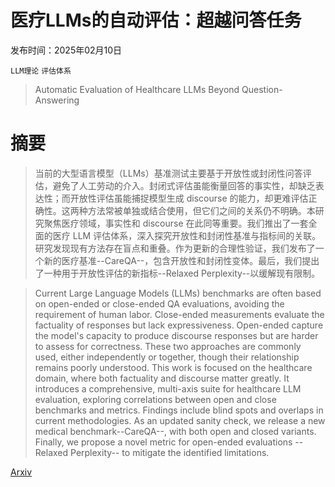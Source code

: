 # 医疗LLMs的自动评估：超越问答任务

发布时间：2025年02月10日

`LLM理论` `评估体系`

> Automatic Evaluation of Healthcare LLMs Beyond Question-Answering

# 摘要

> 当前的大型语言模型（LLMs）基准测试主要基于开放性或封闭性问答评估，避免了人工劳动的介入。封闭式评估虽能衡量回答的事实性，却缺乏表达性；而开放性评估虽能捕捉模型生成 discourse 的能力，却更难评估正确性。这两种方法常被单独或结合使用，但它们之间的关系仍不明确。本研究聚焦医疗领域，事实性和 discourse 在此同等重要。我们推出了一套全面的医疗 LLM 评估体系，深入探究开放性和封闭性基准与指标间的关联。研究发现现有方法存在盲点和重叠。作为更新的合理性验证，我们发布了一个新的医疗基准--CareQA--，包含开放性和封闭性变体。最后，我们提出了一种用于开放性评估的新指标--Relaxed Perplexity--以缓解现有限制。

> Current Large Language Models (LLMs) benchmarks are often based on open-ended or close-ended QA evaluations, avoiding the requirement of human labor. Close-ended measurements evaluate the factuality of responses but lack expressiveness. Open-ended capture the model's capacity to produce discourse responses but are harder to assess for correctness. These two approaches are commonly used, either independently or together, though their relationship remains poorly understood. This work is focused on the healthcare domain, where both factuality and discourse matter greatly. It introduces a comprehensive, multi-axis suite for healthcare LLM evaluation, exploring correlations between open and close benchmarks and metrics. Findings include blind spots and overlaps in current methodologies. As an updated sanity check, we release a new medical benchmark--CareQA--, with both open and closed variants. Finally, we propose a novel metric for open-ended evaluations --Relaxed Perplexity-- to mitigate the identified limitations.

[Arxiv](https://arxiv.org/abs/2502.06666)